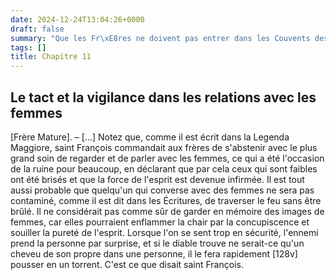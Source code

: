 ```yaml
---
date: 2024-12-24T13:04:26+0000
draft: false
summary: "Que les Fr\xE8res ne doivent pas entrer dans les Couvents des religieuses."
tags: []
title: Chapitre 11
---
```



## Le tact et la vigilance dans les relations avec les femmes

[Frère Mature]. – […] Notez que, comme il est écrit dans la Legenda Maggiore, saint François commandait aux frères de s'abstenir avec le plus grand soin de regarder et de parler avec les femmes, ce qui a été l'occasion de la ruine pour beaucoup, en déclarant que par cela ceux qui sont faibles ont été brisés et que la force de l'esprit est devenue infirmée. Il est tout aussi probable que quelqu'un qui converse avec des femmes ne sera pas contaminé, comme il est dit dans les Écritures, de traverser le feu sans être brûlé. Il ne considérait pas comme sûr de garder en mémoire des images de femmes, car elles pourraient enflammer la chair par la concupiscence et souiller la pureté de l'esprit. Lorsque l'on se sent trop en sécurité, l'ennemi prend la personne par surprise, et si le diable trouve ne serait-ce qu'un cheveu de son propre dans une personne, il le fera rapidement [128v] pousser en un torrent. C'est ce que disait saint François.
